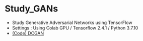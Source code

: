 # Study_GANs
<ul>
  <li>Study Generative Adversarial Networks using TensorFlow</li>
  <li>Settings : Using Colab GPU / Tensorflow 2.4.1 / Python 3.7.10</li>
  <li><a href="https://github.com/Jieun1018/Study_GANs/blob/main/GAN_TF.ipynb" target="_blank">(Code) DCGAN</a></li>
</ul>
